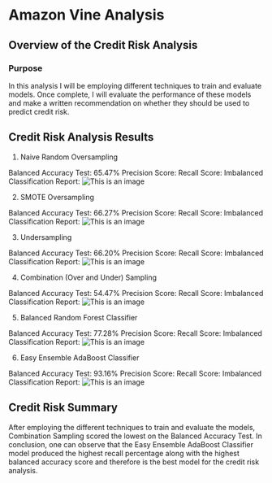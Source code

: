 # Amazon Vine Analysis

## Overview of the Credit Risk Analysis

### Purpose

In this analysis I will be employing different techniques to train and evaluate models. Once complete, I will evaluate the performance of these models and make a written recommendation on whether they should be used to predict credit risk.


## Credit Risk Analysis Results

1. Naive Random Oversampling

Balanced Accuracy Test: 65.47%
Precision Score: 
Recall Score: 
Imbalanced Classification Report: 
![This is an image]() 

2. SMOTE Oversampling

Balanced Accuracy Test: 66.27%
Precision Score: 
Recall Score: 
Imbalanced Classification Report: 
![This is an image]() 

3. Undersampling

Balanced Accuracy Test: 66.20%
Precision Score: 
Recall Score: 
Imbalanced Classification Report: 
![This is an image]() 

4. Combination (Over and Under) Sampling

Balanced Accuracy Test: 54.47%
Precision Score: 
Recall Score: 
Imbalanced Classification Report: 
![This is an image]() 

5. Balanced Random Forest Classifier

Balanced Accuracy Test: 77.28%
Precision Score: 
Recall Score: 
Imbalanced Classification Report: 
![This is an image]() 

6. Easy Ensemble AdaBoost Classifier

Balanced Accuracy Test: 93.16%
Precision Score: 
Recall Score: 
Imbalanced Classification Report: 
![This is an image]() 


## Credit Risk Summary
After employing the different techniques to train and evaluate the models, Combination Sampling scored the lowest on the Balanced Accuracy Test. In conclusion, one can observe that the Easy Ensemble AdaBoost Classifier model produced the highest recall percentage along with the highest balanced accuracy score and therefore is the best model for the credit risk analysis. 
